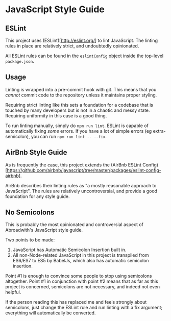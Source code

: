 # JavaScript Style Guide

## ESLint

This project uses (ESLint)[http://eslint.org/] to lint JavaScript.
The linting rules in place are relatively strict, and undoubtedly opinionated.

All ESLint rules can be found in the `eslintConfig` object inside the top-level `package.json`.

## Usage

Linting is wrapped into a pre-commit hook with git.
This means that you _cannot_ commit code to the repository unless it maintains
proper styling.

Requiring strict linting like this sets a foundation for a codebase that is
touched by many developers but is not in a chaotic and messy state.
Requiring uniformity in this case is a good thing.

To run linting manually, simply do `npm run lint`.
ESLint is capable of automatically fixing _some_ errors.
If you have a lot of simple errors (eg extra-semicolon), you can run `npm run lint -- --fix`.

## AirBnb Style Guide

As is frequently the case, this project extends the (AirBnb ESLint Config)[https://github.com/airbnb/javascript/tree/master/packages/eslint-config-airbnb].

AirBnb describes their linting rules as "a mostly reasonable approach to JavaScript".
The rules are relatively uncontroversial, and provide a good foundation for any style guide.

## No Semicolons

This is probably the most opinionated and controversial aspect of Abroadwith's JavaScript style guide.

Two points to be made:
1. JavaScript has Automatic Semicolon Insertion built in.
2. All non-Node-related JavaScript in this project is transpiled from ES6/ES7 to ES5 by BabelJs, which also has automatic semicolon insertion.

Point #1 is enough to convince some people to stop using semicolons altogether.
Point #1 in conjunction with point #2 means that as far as this project is concerned,
semicolons are not necessary, and indeed not even helpful.

If the person reading this has replaced me and feels strongly about semicolons,
just change the ESLint rule and run linting with a fix argument; everything will
automatically be converted.
